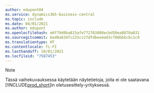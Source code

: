 ```yaml
---
author: edupont04
ms.service: dynamics365-business-central
ms.topic: include
ms.date: 04/01/2021
ms.author: edupont
ms.openlocfilehash: e6f79d0ba815afe772763880ecbd50ea8870a031
ms.sourcegitcommit: 6ad0a834fc225cc27dfdbee4a83cf06bbbcbc1c9
ms.translationtype: HT
ms.contentlocale: fi-FI
ms.lasthandoff: 10/01/2021
ms.locfileid: "7587453"
---
```

> [!NOTE]
> Tässä vaihekuvauksessa käytetään näytetietoja, joita ei ole saatavana [!INCLUDE[prod_short](prod_short.md)]in oletusesittely-yrityksessä. <!--For more information, see [To create a company with complete sample data in a sandbox](../admin-sandbox-environments.md#to-create-a-company-with-complete-sample-data-in-a-sandbox).  
 -->
